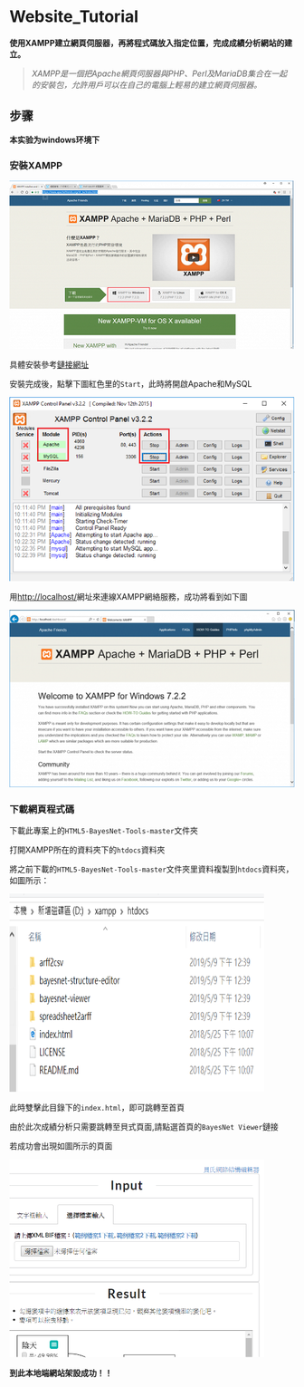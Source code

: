 # Website_Tutorial 



**使用XAMPP建立網頁伺服器，再將程式碼放入指定位置，完成成績分析網站的建立。** 
> *XAMPP是一個把Apache網頁伺服器與PHP、Perl及MariaDB集合在一起的安裝包，允許用戶可以在自己的電腦上輕易的建立網頁伺服器。*



## **步骤**
**本实验为windows环境下**
### 安裝XAMPP

![](https://github.com/fcu-d0573754/website_tutorial/raw/master/Picture/xampp.png)

具體安裝參考[鏈接網址](https://ithelp.ithome.com.tw/articles/10197921)

安裝完成後，點擊下圖紅色里的`Start`，此時將開啟Apache和MySQL

![](https://github.com/fcu-d0573754/website_tutorial/raw/master/Picture/xampp_2.png)

用[http://localhost/](http://localhost/)網址來連線XAMPP網絡服務，成功將看到如下圖

![](https://github.com/fcu-d0573754/website_tutorial/raw/master/Picture/xampp_3.png)

### 下載網頁程式碼

下載此專案上的`HTML5-BayesNet-Tools-master`文件夾

打開XAMPP所在的資料夾下的`htdocs`資料夾

將之前下載的`HTML5-BayesNet-Tools-master`文件夾里資料複製到`htdocs`資料夾，如圖所示：

<img src="https://github.com/fcu-d0573754/website_tutorial/raw/master/Picture/xampp_4.png" width = "450" height = "350" >

此時雙擊此目錄下的`index.html`，即可跳轉至首頁

由於此次成績分析只需要跳轉至貝式頁面,請點選首頁的`BayesNet Viewer`鏈接

若成功會出現如圖所示的頁面

<img src="https://github.com/fcu-d0573754/website_tutorial/raw/master/Picture/web_1.png" width = "450" height = "350" >
 
**到此本地端網站架設成功！！**



